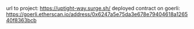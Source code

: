 url to project: https://uptight-way.surge.sh/
deployed contract on goerli: https://goerli.etherscan.io/address/0x6247a5e75da3e678e79404618a126540f8363bcb
